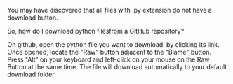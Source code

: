 You may have discovered that all files with .py extension do not 
have a download button.

So, how do I download python filesfrom a GitHub repository?

On github, open the python file you want to download, by clicking its link.
Once opened, locate the "Raw" button adjacent to the "Blame" button.
Press "Alt" on your keyboard and left-click on your mouse on the Raw Button at the same time.
The file will download automatically to your default download folder
